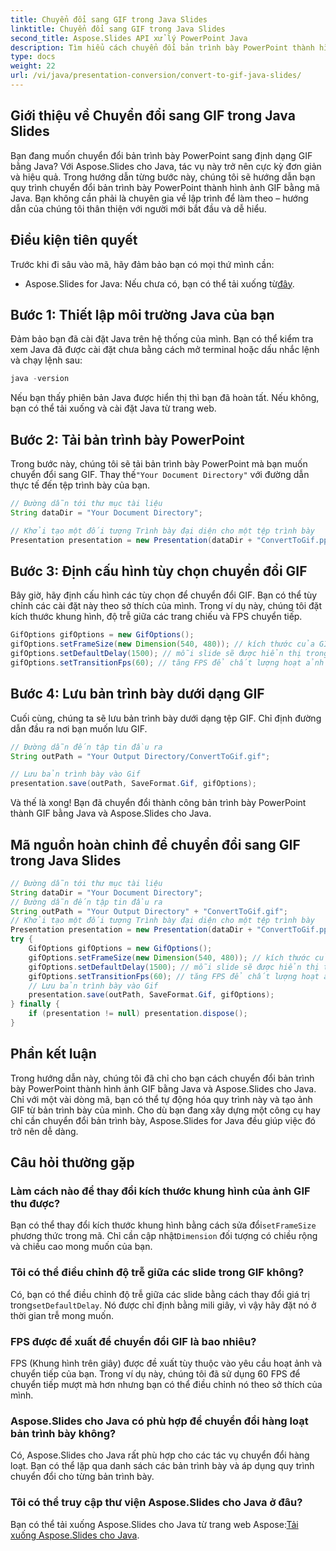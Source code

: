 ```yaml
---
title: Chuyển đổi sang GIF trong Java Slides
linktitle: Chuyển đổi sang GIF trong Java Slides
second_title: Aspose.Slides API xử lý PowerPoint Java
description: Tìm hiểu cách chuyển đổi bản trình bày PowerPoint thành hình ảnh GIF trong Java bằng Aspose.Slides. Hướng dẫn từng bước dễ dàng để chuyển đổi liền mạch.
type: docs
weight: 22
url: /vi/java/presentation-conversion/convert-to-gif-java-slides/
---
```


## Giới thiệu về Chuyển đổi sang GIF trong Java Slides

Bạn đang muốn chuyển đổi bản trình bày PowerPoint sang định dạng GIF bằng Java? Với Aspose.Slides cho Java, tác vụ này trở nên cực kỳ đơn giản và hiệu quả. Trong hướng dẫn từng bước này, chúng tôi sẽ hướng dẫn bạn quy trình chuyển đổi bản trình bày PowerPoint thành hình ảnh GIF bằng mã Java. Bạn không cần phải là chuyên gia về lập trình để làm theo – hướng dẫn của chúng tôi thân thiện với người mới bắt đầu và dễ hiểu.

## Điều kiện tiên quyết

Trước khi đi sâu vào mã, hãy đảm bảo bạn có mọi thứ mình cần:

-  Aspose.Slides for Java: Nếu chưa có, bạn có thể tải xuống từ[đây](https://releases.aspose.com/slides/java/).

## Bước 1: Thiết lập môi trường Java của bạn

Đảm bảo bạn đã cài đặt Java trên hệ thống của mình. Bạn có thể kiểm tra xem Java đã được cài đặt chưa bằng cách mở terminal hoặc dấu nhắc lệnh và chạy lệnh sau:

```java
java -version
```

Nếu bạn thấy phiên bản Java được hiển thị thì bạn đã hoàn tất. Nếu không, bạn có thể tải xuống và cài đặt Java từ trang web.

## Bước 2: Tải bản trình bày PowerPoint

 Trong bước này, chúng tôi sẽ tải bản trình bày PowerPoint mà bạn muốn chuyển đổi sang GIF. Thay thế`"Your Document Directory"` với đường dẫn thực tế đến tệp trình bày của bạn.

```java
// Đường dẫn tới thư mục tài liệu
String dataDir = "Your Document Directory";

// Khởi tạo một đối tượng Trình bày đại diện cho một tệp trình bày
Presentation presentation = new Presentation(dataDir + "ConvertToGif.pptx");
```

## Bước 3: Định cấu hình tùy chọn chuyển đổi GIF

Bây giờ, hãy định cấu hình các tùy chọn để chuyển đổi GIF. Bạn có thể tùy chỉnh các cài đặt này theo sở thích của mình. Trong ví dụ này, chúng tôi đặt kích thước khung hình, độ trễ giữa các trang chiếu và FPS chuyển tiếp.

```java
GifOptions gifOptions = new GifOptions();
gifOptions.setFrameSize(new Dimension(540, 480)); // kích thước của GIF kết quả
gifOptions.setDefaultDelay(1500); // mỗi slide sẽ được hiển thị trong bao lâu cho đến khi nó được thay đổi sang slide tiếp theo
gifOptions.setTransitionFps(60); // tăng FPS để chất lượng hoạt ảnh chuyển tiếp tốt hơn
```

## Bước 4: Lưu bản trình bày dưới dạng GIF

Cuối cùng, chúng ta sẽ lưu bản trình bày dưới dạng tệp GIF. Chỉ định đường dẫn đầu ra nơi bạn muốn lưu GIF.

```java
// Đường dẫn đến tập tin đầu ra
String outPath = "Your Output Directory/ConvertToGif.gif";

// Lưu bản trình bày vào Gif
presentation.save(outPath, SaveFormat.Gif, gifOptions);
```

Và thế là xong! Bạn đã chuyển đổi thành công bản trình bày PowerPoint thành GIF bằng Java và Aspose.Slides cho Java.

## Mã nguồn hoàn chỉnh để chuyển đổi sang GIF trong Java Slides

```java
// Đường dẫn tới thư mục tài liệu
String dataDir = "Your Document Directory";
// Đường dẫn đến tập tin đầu ra
String outPath = "Your Output Directory" + "ConvertToGif.gif";
// Khởi tạo một đối tượng Trình bày đại diện cho một tệp trình bày
Presentation presentation = new Presentation(dataDir + "ConvertToGif.pptx");
try {
	GifOptions gifOptions = new GifOptions();
	gifOptions.setFrameSize(new Dimension(540, 480)); // kích thước của GIF kết quả
	gifOptions.setDefaultDelay(1500); // mỗi slide sẽ được hiển thị trong bao lâu cho đến khi nó được thay đổi sang slide tiếp theo
	gifOptions.setTransitionFps(60); // tăng FPS để chất lượng hoạt ảnh chuyển tiếp tốt hơn
	// Lưu bản trình bày vào Gif
	presentation.save(outPath, SaveFormat.Gif, gifOptions);
} finally {
	if (presentation != null) presentation.dispose();
}
```

## Phần kết luận

Trong hướng dẫn này, chúng tôi đã chỉ cho bạn cách chuyển đổi bản trình bày PowerPoint thành hình ảnh GIF bằng Java và Aspose.Slides cho Java. Chỉ với một vài dòng mã, bạn có thể tự động hóa quy trình này và tạo ảnh GIF từ bản trình bày của mình. Cho dù bạn đang xây dựng một công cụ hay chỉ cần chuyển đổi bản trình bày, Aspose.Slides for Java đều giúp việc đó trở nên dễ dàng.

## Câu hỏi thường gặp

### Làm cách nào để thay đổi kích thước khung hình của ảnh GIF thu được?

 Bạn có thể thay đổi kích thước khung hình bằng cách sửa đổi`setFrameSize` phương thức trong mã. Chỉ cần cập nhật`Dimension` đối tượng có chiều rộng và chiều cao mong muốn của bạn.

### Tôi có thể điều chỉnh độ trễ giữa các slide trong GIF không?

 Có, bạn có thể điều chỉnh độ trễ giữa các slide bằng cách thay đổi giá trị trong`setDefaultDelay`. Nó được chỉ định bằng mili giây, vì vậy hãy đặt nó ở thời gian trễ mong muốn.

### FPS được đề xuất để chuyển đổi GIF là bao nhiêu?

FPS (Khung hình trên giây) được đề xuất tùy thuộc vào yêu cầu hoạt ảnh và chuyển tiếp của bạn. Trong ví dụ này, chúng tôi đã sử dụng 60 FPS để chuyển tiếp mượt mà hơn nhưng bạn có thể điều chỉnh nó theo sở thích của mình.

### Aspose.Slides cho Java có phù hợp để chuyển đổi hàng loạt bản trình bày không?

Có, Aspose.Slides cho Java rất phù hợp cho các tác vụ chuyển đổi hàng loạt. Bạn có thể lặp qua danh sách các bản trình bày và áp dụng quy trình chuyển đổi cho từng bản trình bày.

### Tôi có thể truy cập thư viện Aspose.Slides cho Java ở đâu?

 Bạn có thể tải xuống Aspose.Slides cho Java từ trang web Aspose:[Tải xuống Aspose.Slides cho Java](https://releases.aspose.com/slides/java/).